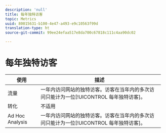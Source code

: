 ```yaml
---
description: 'null'
title: 每年独特访客
topic: Metrics
uuid: 80015631-b100-4e47-a493-e9c10563f99d
translation-type: ht
source-git-commit: 99ee24efaa517e8da700c67818c111c4aa90dc02

---
```



# 每年独特访客

| 使用 | 描述 |
|---|---|
| 流量 | 一年内访问网站的独特访客。访客在当年内的多次访问只能计为一位[!UICONTROL 每年独特访客]。 |
| 转化 | 不适用 |
| Ad Hoc Analysis | 一年内访问网站的独特访客。访客在当年内的多次访问只能计为一位[!UICONTROL 每年独特访客]。 |

